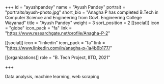 +++
id = "ayushpandey"
name = "Ayush Pandey"
portrait = "portraits/ayush-photo.jpg"
short_bio = "Anagha P has completed B.Tech in Computer Science and Engineering from Govt. Engineering College Wayanad"
title = "Ayush Pandey"
weight = 3
sort_position = 2
[[social]]
    icon = "globe"
    icon_pack = "fa"
    link = "https://www.researchgate.net/profile/Anagha-P-2"

[[social]]
    icon = "linkedin"
    icon_pack = "fa"
    link = "https://www.linkedin.com/in/anagha-p-1a4b6b177/"

[[organizations]]
    role = "B. Tech Project, IITD, 2021"

+++

Data analysis, machine learning, web scraping